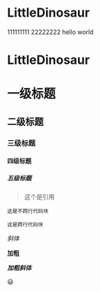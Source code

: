 # LittleDinosaur

111111111
22222222
hello world

# LittleDinosaur

# 一级标题

## 二级标题

### 三级标题

#### 四级标题

##### 五级标题

>这个是引用

`这是不跨行代码块`

```
这是跨行代码块
```

*斜体*

**加粗**

***加粗斜体***

:smiley:
